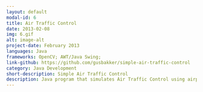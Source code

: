 ```yaml
---
layout: default
modal-id: 6
title: Air Traffic Control
date: 2013-02-08
img: 6.gif
alt: image-alt
project-date: February 2013
languages: Java
frameworks: OpenCV; AWT/Java Swing; 
link-github: https://github.com/gusbakker/simple-air-traffic-control
category: Java Development
short-description: Simple Air Traffic Control
description: Java program that simulates Air Traffic Control using airplanes that move from airport to airport with thread concurrency and limited fuel.
---
```

